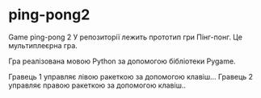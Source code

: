 # ping-pong2
Game ping-pong 2
У репозиторії лежить прототип гри Пінг-понг. Це мультиплеєрна гра. 

Гра реалізована мовою Python за допомогою бібліотеки Pygame. 

Гравець 1 управляє лівою ракеткою за допомогою клавіш... Гравець 2 управляє правою ракеткою за допомогою клавіш..
